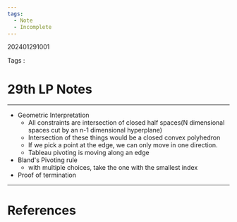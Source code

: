 ```yaml
---
tags:
  - Note
  - Incomplete
---
```

202401291001

Tags :
# 29th LP Notes
---
- Geometric Interpretation
	- All constraints are intersection of closed half spaces(N dimensional spaces cut by an n-1 dimensional hyperplane)
	- Intersection of these things would be a closed convex polyhedron
	- If we pick a point at the edge, we can only move in one direction.
	- Tableau pivoting is moving along an edge
- Bland's Pivoting rule
	- with multiple choices, take the one with the smallest index
- Proof of termination



---
# References
